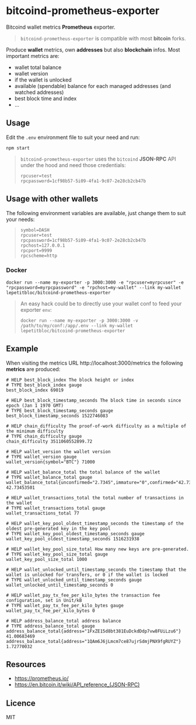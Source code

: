# bitcoind-prometheus-exporter
Bitcoind wallet metrics **Prometheus** exporter.

> `bitcoind-prometheus-exporter` is compatible with most **bitcoin** forks.

Produce **wallet** metrics, own **addresses** but also **blockchain** infos.
Most important metrics are:
* wallet total balance
* wallet version
* if the wallet is unlocked
* available (spendable) balance for each managed addresses (and watched addresses)
* best block time and index
* ...

## Usage
Edit the `.env` environment file to suit your need and run:
```
npm start
```
> `bitcoind-prometheus-exporter` uses the `bitcoind` **JSON-RPC** API under the hood and need those credentials:
> ```
>rpcuser=test
>rpcpassword=1cf98b57-5i09-4fa1-9c07-2e28cb2cb47b
>```

## Usage with other wallets
The following environment variables are available, just change them to suit your needs:
> ```
>symbol=DASH
>rpcuser=test
>rpcpassword=1cf98b57-5i09-4fa1-9c07-2e28cb2cb47b
>rpchost=127.0.0.1
>rpcport=9999
>rpcscheme=http
>```

### Docker
```
docker run --name my-exporter -p 3000:3000 -e "rpcuser=myrpcuser" -e "rpcpassword=myrpcpassword" -e "rpchost=my-wallet" --link my-wallet lepetitbloc/bitcoind-prometheus-exporter
````

>An easy hack could be to directly use your wallet conf to feed your exporter `env`:
>```
>docker run --name my-exporter -p 3000:3000 -v /path/to/my/conf:/app/.env --link my-wallet lepetitbloc/bitcoind-prometheus-exporter
>```

## Example
When visiting the metrics URL http://localhost:3000/metrics the following **metrics** are produced:
```
# HELP best_block_index The block height or index
# TYPE best_block_index gauge
best_block_index 69019

# HELP best_block_timestamp_seconds The block time in seconds since epoch (Jan 1 1970 GMT)
# TYPE best_block_timestamp_seconds gauge
best_block_timestamp_seconds 1522746083

# HELP chain_difficulty The proof-of-work difficulty as a multiple of the minimum difficulty
# TYPE chain_difficulty gauge
chain_difficulty 3511060552899.72

# HELP wallet_version the wallet version
# TYPE wallet_version gauge
wallet_version{symbol="BTC"} 71000

# HELP wallet_balance_total the total balance of the wallet
# TYPE wallet_balance_total gauge
wallet_balance_total{unconfirmed="2.7345",immature="0",confirmed="42.73453501"} 42.73453501

# HELP wallet_transactions_total the total number of transactions in the wallet
# TYPE wallet_transactions_total gauge
wallet_transactions_total 77

# HELP wallet_key_pool_oldest_timestamp_seconds the timestamp of the oldest pre-generated key in the key pool
# TYPE wallet_key_pool_oldest_timestamp_seconds gauge
wallet_key_pool_oldest_timestamp_seconds 1516231938

# HELP wallet_key_pool_size_total How many new keys are pre-generated.
# TYPE wallet_key_pool_size_total gauge
wallet_key_pool_size_total 1000

# HELP wallet_unlocked_until_timestamp_seconds the timestamp that the wallet is unlocked for transfers, or 0 if the wallet is locked
# TYPE wallet_unlocked_until_timestamp_seconds gauge
wallet_unlocked_until_timestamp_seconds 0

# HELP wallet_pay_tx_fee_per_kilo_bytes the transaction fee configuration, set in Unit/kB
# TYPE wallet_pay_tx_fee_per_kilo_bytes gauge
wallet_pay_tx_fee_per_kilo_bytes 0

# HELP address_balance_total address balance
# TYPE address_balance_total gauge
address_balance_total{address="1FxZE15d8bt381EuDckdDdp7vw8FUiLzu6"} 41.00683469
address_balance_total{address="1QAm6J6jLmcm7ce87ujrSdmjPNX9fgRUYZ"} 1.72770032
```

## Resources
* https://prometheus.io/
* https://en.bitcoin.it/wiki/API_reference_(JSON-RPC)

## Licence
MIT